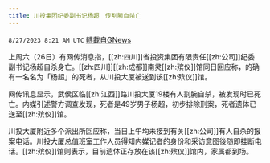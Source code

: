 ```yaml
---
title: 川投集团纪委副书记杨超　传割腕自杀亡
---
```

`8/27/2023 8:21 AM UTC` [轉載自GNews](https://gnews.org/articles/1605200)

上周六（26日）有网传消息指，[[zh:四川]]省投资集团有限责任[[zh:公司]]纪委副书记杨超自杀身亡。[[zh:四川]][[zh:成都]]南灵[[zh:殡仪]]馆同日回应称，的确有一名名为「杨超」的死者，从川投大厦被送到该[[zh:殡仪]]馆。

网传讯息显示，武侯区临[[zh:江西]]路川投大厦19楼有人割腕自杀，被发现时已死亡。内媒引述警方调查发现，死者是49岁男子杨超，初步排除刑案，死者遗体已送至[[zh:殡仪]]馆。

川投大厦附近多个派出所回应称，当日上午均未接到有关[[zh:公司]]有人自杀的报案电话。川投大厦总值班室工作人员得知内媒记者的身份和采访意图後随即挂断电话。[[zh:殡仪]]馆则表示，目前遗体正存放在该[[zh:殡仪]]馆内，家属都到场。
